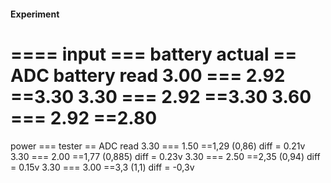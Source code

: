 #### Experiment

====
input  ===  battery actual      == ADC battery read
3.00   ===	2.92			==3.30
3.30   ===	2.92			==3.30
3.60   ===	2.92			==2.80
=====
power  ===  tester      == ADC read
3.30   ===    1.50	    ==1,29 (0,86)   diff =   0.21v
3.30   ===    2.00	    ==1,77 (0,885) diff =   0.23v
3.30   ===    2.50	    ==2,35 (0,94)  diff =   0.15v
3.30   ===    3.00	    ==3,3 (1,1)        diff = -0,3v
